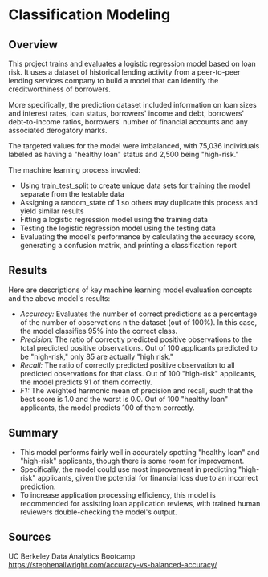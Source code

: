 # Classification Modeling

## Overview

This project trains and evaluates a logistic regression model based on loan risk. It uses a dataset of historical lending activity from a peer-to-peer lending services company to build a model that can identify the creditworthiness of borrowers.

More specifically, the prediction dataset included information on loan sizes and interest rates, loan status, borrowers' income and debt, borrowers' debt-to-income ratios,  borrowers' number of financial accounts and any associated derogatory marks.

The targeted values for the model were imbalanced, with 75,036 individuals labeled as having a "healthy loan" status and 2,500 being "high-risk."

The machine learning process invovled:
* Using train_test_split to create unique data sets for training the model separate from the testable data
* Assigning a random_state of 1 so others may duplicate this process and yield similar results
* Fitting a logistic regression model using the training data
* Testing the logistic regression model using the testing data
* Evaluating the model's performance by calculating the accuracy score, generating a confusion matrix, and printing a classification report

## Results

Here are descriptions of key machine learning model evaluation concepts and the above model's results:

* *Accuracy:* Evaluates the number of correct predictions as a percentage of the number of observations n the dataset (out of 100%).  In this case, the model classifies 95% into the correct class.
* *Precision:* The ratio of correctly predicted positive observations to the total predicted positive observations. Out of 100 applicants predicted to be "high-risk," only 85 are actually "high risk."
* *Recall:* The ratio of correctly predicted positive observation to all predicted observations for that class.  Out of 100 "high-risk" applicants, the model predicts 91 of them correctly.
* *F1:* The weighted harmonic mean of precision and recall, such that the best score is 1.0 and the worst is 0.0. Out of 100 "healthy loan" applicants, the model predicts 100 of them correctly.

## Summary

* This model performs fairly well in accurately spotting "healthy loan" and "high-risk" applicants, though there is some room for improvement.
* Specifically, the model could use most improvement in predicting "high-risk" applicants, given the potential for financial loss due to an incorrect prediction.
* To increase application processing efficiency, this model is recommended for assisting loan application reviews, with trained human reviewers double-checking the model's output.

## Sources
UC Berkeley Data Analytics Bootcamp
https://stephenallwright.com/accuracy-vs-balanced-accuracy/